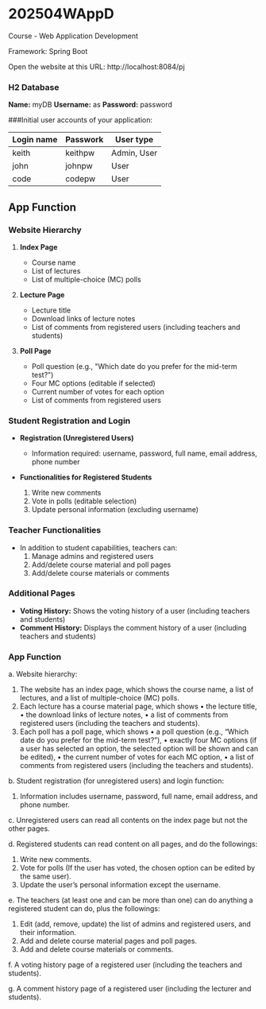 # 202504WAppD
Course - Web Application Development

Framework:
Spring Boot

Open the website at this URL:
http://localhost:8084/pj

### H2 Database 
**Name:** myDB
**Username:** as
**Password:** password

###Initial user accounts of your application:

| Login name | Passwork | User type |
| ---------- | -------- | --------- |
| keith | keithpw | Admin, User |
| john | johnpw | User |
| code | codepw | User |

## App Function

### Website Hierarchy

1. **Index Page**
   - Course name
   - List of lectures
   - List of multiple-choice (MC) polls

2. **Lecture Page**
   - Lecture title
   - Download links of lecture notes
   - List of comments from registered users (including teachers and students)

3. **Poll Page**
   - Poll question (e.g., "Which date do you prefer for the mid-term test?")
   - Four MC options (editable if selected)
   - Current number of votes for each option
   - List of comments from registered users

### Student Registration and Login

- **Registration (Unregistered Users)**
  - Information required: username, password, full name, email address, phone number

- **Functionalities for Registered Students**
  1. Write new comments
  2. Vote in polls (editable selection)
  3. Update personal information (excluding username)

### Teacher Functionalities

- In addition to student capabilities, teachers can:
  1. Manage admins and registered users
  2. Add/delete course material and poll pages
  3. Add/delete course materials or comments

### Additional Pages

- **Voting History:** Shows the voting history of a user (including teachers and students)
- **Comment History:** Displays the comment history of a user (including teachers and students)

### App Function
a. Website hierarchy: 
  1. The website has an index page, which shows the course name, a list of lectures, and a list of 
  multiple-choice (MC) polls. 
  2.  Each lecture has a course material page, which shows
     • the lecture title, 
     • the download links of lecture notes, 
     • a list of comments from registered users (including the teachers and students). 
  4.  Each poll has a poll page, which shows
     • a poll question (e.g., “Which date do you prefer for the mid-term test?”), 
     • exactly four MC options (if a user has selected an option, the selected option will be 
      shown and can be edited),
     • the current number of votes for each MC option,
     • a list of comments from registered users (including the teachers and students).

b. Student registration (for unregistered users) and login function: 
  1. Information includes username, password, full name, email address, and phone number.

c. Unregistered users can read all contents on the index page but not the other pages.

d. Registered students can read content on all pages, and do the followings: 
  1. Write new comments. 
  2. Vote for polls (If the user has voted, the chosen option can be edited by the same user). 
  3. Update the user’s personal information except the username.

e. The teachers (at least one and can be more than one) can do anything a registered student can do, plus the followings: 
  1. Edit (add, remove, update) the list of admins and registered users, and their information.   
  2. Add and delete course material pages and poll pages.
  3. Add and delete course materials or comments.

f. A voting history page of a registered user (including the teachers and students). 

g. A comment history page of a registered user (including the lecturer and students). 

